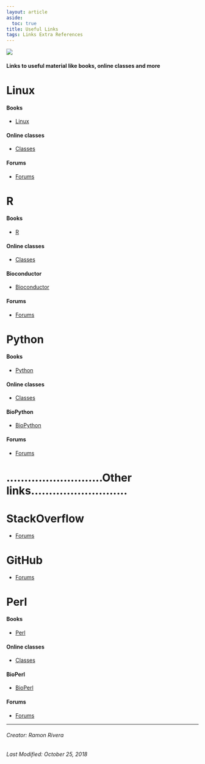 ```yaml
---
layout: article
aside:
  toc: true
title: Useful Links
tags: Links Extra References
---
```

 
![](https://i.imgur.com/KMVYY8O.png)    

#### Links to useful material like books, online classes and more

# Linux
#### Books
- [Linux]()
#### Online classes
- [Classes]()
#### Forums
- [Forums]()  

# R
#### Books
- [R]()
#### Online classes
- [Classes]()
#### Bioconductor
- [Bioconductor]()
#### Forums
- [Forums]()

# Python
#### Books
- [Python]()
#### Online classes
- [Classes]()
#### BioPython
- [BioPython]()
#### Forums
- [Forums]()  
  
# ...........................Other links...........................  

# StackOverflow
- [Forums]()

# GitHub
- [Forums]()  

# Perl
#### Books
- [Perl]()
#### Online classes
- [Classes]()
#### BioPerl
- [BioPerl]()
#### Forums
- [Forums]()


---
###### Creator: Ramon Rivera  
###### Last Modified: October 25, 2018  

